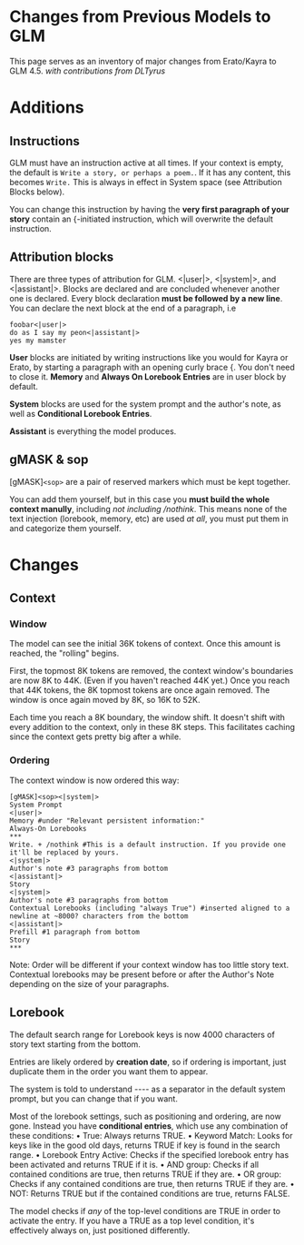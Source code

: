 # Changes from Previous Models to GLM

This page serves as an inventory of major changes from Erato/Kayra to GLM 4.5.
*with contributions from DLTyrus*

# Additions

## Instructions

GLM must have an instruction active at all times. If your context is empty, the default is `Write a story, or perhaps a poem.`. If it has any content, this becomes `Write.` This is always in effect in System space (see Attribution Blocks below).

You can change this instruction by having the **very first paragraph of your story** contain an {-initiated instruction, which will overwrite the default instruction.

## Attribution blocks

There are three types of attribution for GLM. <|user|>, <|system|>, and <|assistant|>.
Blocks are declared and are concluded whenever another one is declared. Every block declaration **must be followed by a new line**. You can declare the next block at the end of a paragraph, i.e
```
foobar<|user|>
do as I say my peon<|assistant|>
yes my mamster
```

**User** blocks are initiated by writing instructions like you would for Kayra or Erato, by starting a paragraph with an opening curly brace {. You don't need to close it. **Memory** and **Always On Lorebook Entries** are in user block by default.

**System** blocks are used for the system prompt and the author's note, as well as **Conditional Lorebook Entries**.

**Assistant** is everything the model produces.

## gMASK & sop
[gMASK]`<sop>` are a pair of reserved markers which must be kept together.

You can add them yourself, but in this case you **must build the whole context manully**, including *not including /nothink*. This means none of the text injection (lorebook, memory, etc) are used *at all*, you must put them in and categorize them yourself.

# Changes

## Context
### Window
The model can see the initial 36K tokens of context. Once this amount is reached, the "rolling" begins.

First, the topmost 8K tokens are removed, the context window's boundaries are now  8K to 44K. (Even if you haven't reached 44K yet.) Once you reach that 44K tokens, the 8K topmost tokens are once again removed. The window is once again moved by 8K, so 16K to 52K.

Each time you reach a 8K boundary, the window shift. It doesn't shift with every addition to the context, only in these 8K steps. This facilitates caching since the context gets pretty big after a while.
### Ordering
The context window is now ordered this way:
```
[gMASK]<sop><|system|>
System Prompt
<|user|>
Memory #under "Relevant persistent information:"
Always-On Lorebooks
***
Write. + /nothink #This is a default instruction. If you provide one it'll be replaced by yours.
<|system|>
Author's note #3 paragraphs from bottom
<|assistant|>
Story
<|system|>
Author's note #3 paragraphs from bottom
Contextual Lorebooks (including "always True") #inserted aligned to a newline at ~8000? characters from the bottom
<|assistant|>
Prefill #1 paragraph from bottom
Story
***
```

Note: Order will be different if your context window has too little story text.
Contextual lorebooks may be present before or after the Author's Note depending on the size of your paragraphs.

## Lorebook

The default search range for Lorebook keys is now 4000 characters of story text starting from the bottom.

Entries are likely ordered by **creation date**, so if ordering is important, just duplicate them in the order you want them to appear.

The system is told to understand ---- as a separator in the default system prompt, but you can change that if you want.

Most of the lorebook settings, such as positioning and ordering, are now gone. Instead you have **conditional entries**, which use any combination of these conditions:
• True: Always returns TRUE.
• Keyword Match: Looks for keys like in the good old days, returns TRUE if key is found in the search range.
• Lorebook Entry Active: Checks if the specified lorebook entry has been activated and returns TRUE if it is.
• AND group: Checks if all contained conditions are true, then returns TRUE if they are.
• OR group: Checks if any contained conditions are true, then returns TRUE if they are.
• NOT: Returns TRUE but if the contained conditions are true, returns FALSE.

The model checks if *any* of the top-level conditions are TRUE in order to activate the entry. If you have a TRUE as a top level condition, it's effectively always on, just positioned differently.
